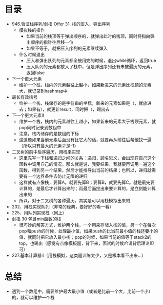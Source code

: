# 目录

- 946.验证栈序列/剑指 Offer 31. 栈的压入、弹出序列
  - 模拟栈的操作
    - 如果当前的栈顶等于弹出顺序的，就弹出此时的栈顶，同时将指向弹出顺序的指针往后移一位
    - 如果不等于，就把压入序列的元素继续弹入
  - 什么时候退出
    - 压入和弹出队列的元素都全被用完的时候，退出while循环，返回true
    - 压入队列的元素都放入了栈中，但是弹出序列还有未被遍历的元素，返回false
- 下一个更大元素
  - 维护一个栈，栈内的元素越往上越小，如果新进来的元素比栈顶的元素大，就记录到hashmap中
- 最长有效括号
  - 维护一个栈，栈储存的是字符串的坐标，新来的元素如果是（，就放进去；如果有），就更新result，同时把（，踢出去
- 下一个更大元素II
  - 维护一个栈，栈内的元素越往上越小，如果新来的元素大于栈顶元素，就pop同时记录到数组中
  - 注意，栈内储存的是数组的下标
  - 这道题如果当前元素后面没有比它大的话，就要再从前往后帮他找一遍（所以只有最大的元素才是-1）
- 二叉树的前中后序遍历，用栈来实现
  - 这里先写一下栈和递归之间的关系：递归，顾名思义，会出现在自己这个函数中调用自己的情况，那么就是说，我要结果，我就要再调用一遍这个函数，得到另一个结果，然后才能推导出当前的结果；也所以，递归就需要有一个边界条件去防止无限的递归
  - 这样就有点像栈，要算A，就要先算B；要算B，就要先算C。就是最先要计算的，是最后才计算出来的；而最后面提出来要计算的，是立刻能计算出来的
  - 所以，对于二叉树的各种遍历，其实是可以用栈模拟出来的
- 232、用栈实现队列（非常的经典，要好好的看一看）
- 225、用队列实现栈（同上）
- 剑指 30 包含min函数的栈
  - 很巧妙的解答方式，维护两个栈，一个用来存储入栈的值，另一个在每次pop和push的时候，处理最小值，如果push的比当前最小值的栈还要小的值，就同时把它放入最小栈；pop的时候，如果当前的值等于stack2的top，也踢出（感觉有点像模板题，背下来，面试的时候吟诵背后理论即可）
- 227.基本计算器II（用栈模拟，这类题训练太少，又是根本看不出来...）



# 总结

- 遇到一个数组中，需要维护最大最小值（或者是比前一个大，比前一个小）的，就可以维护一个栈